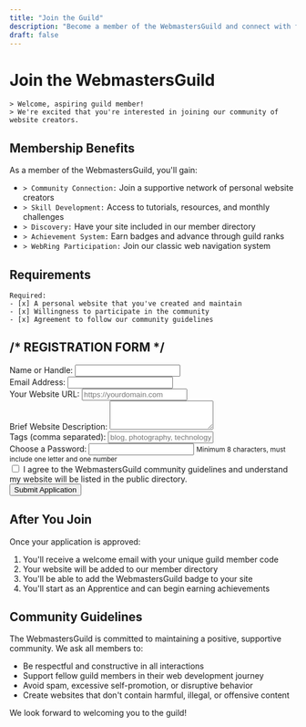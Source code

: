 ```yaml
---
title: "Join the Guild"
description: "Become a member of the WebmastersGuild and connect with fellow website creators."
draft: false
---
```


# Join the WebmastersGuild

```
> Welcome, aspiring guild member!
> We're excited that you're interested in joining our community of website creators.
```

## Membership Benefits

As a member of the WebmastersGuild, you'll gain:

- `> Community Connection:` Join a supportive network of personal website creators
- `> Skill Development:` Access to tutorials, resources, and monthly challenges
- `> Discovery:` Have your site included in our member directory
- `> Achievement System:` Earn badges and advance through guild ranks
- `> WebRing Participation:` Join our classic web navigation system

## Requirements

```
Required:
- [x] A personal website that you've created and maintain
- [x] Willingness to participate in the community
- [x] Agreement to follow our community guidelines
```

## /* REGISTRATION FORM */

<form id="join-form" name="guild-join" method="POST" data-netlify="true" class="guild-form">
  <input type="hidden" name="form-name" value="guild-join">
  
  <div class="form-group">
    <label for="name">Name or Handle:</label>
    <input type="text" id="name" name="name" required>
  </div>
  
  <div class="form-group">
    <label for="email">Email Address:</label>
    <input type="email" id="email" name="email" required>
  </div>
  
  <div class="form-group">
    <label for="website-url">Your Website URL:</label>
    <input type="url" id="website-url" name="website-url" placeholder="https://yourdomain.com" required>
  </div>
  
  <div class="form-group">
    <label for="website-description">Brief Website Description:</label>
    <textarea id="website-description" name="website-description" rows="3" required></textarea>
  </div>
  
  <div class="form-group">
    <label for="website-tags">Tags (comma separated):</label>
    <input type="text" id="website-tags" name="website-tags" placeholder="blog, photography, technology">
  </div>
  
  <div class="form-group">
    <label for="password">Choose a Password:</label>
    <input type="password" id="password" name="password" required>
    <small>Minimum 8 characters, must include one letter and one number</small>
  </div>
  
  <div class="form-group checkbox-group">
    <input type="checkbox" id="agreement" name="agreement" required>
    <label for="agreement">I agree to the WebmastersGuild community guidelines and understand my website will be listed in the public directory.</label>
  </div>
  
  <div class="form-actions">
    <button type="submit" class="button">Submit Application</button>
  </div>
</form>

<script>
document.addEventListener('DOMContentLoaded', function() {
  // Check if user is already logged in
  if (window.netlifyIdentity && window.netlifyIdentity.currentUser()) {
    // If already logged in, redirect to dashboard
    window.location.href = '/dashboard/';
  }
  
  // Handle form submission for registration
  const joinForm = document.getElementById('join-form');
  if (joinForm) {
    joinForm.addEventListener('submit', function(e) {
      e.preventDefault();
      
      const name = document.getElementById('name').value;
      const email = document.getElementById('email').value;
      const password = document.getElementById('password').value;
      const website = document.getElementById('website-url').value;
      const description = document.getElementById('website-description').value;
      const tags = document.getElementById('website-tags').value;
      
      // First, create a new user with Netlify Identity
      if (window.netlifyIdentity) {
        window.netlifyIdentity.signup(email, password, {
          data: {
            full_name: name,
            website: website,
            description: description,
            tags: tags,
            rank: 'apprentice',
            join_date: new Date().toISOString().split('T')[0]
          }
        }).then(() => {
          // Also submit the form to Netlify for the site owner to process
          joinForm.submit();
          
          // A success message will be shown by Netlify Identity
          // The user will be redirected to the dashboard after login via main.js
        }).catch(error => {
          alert('Registration failed: ' + error.message);
        });
      } else {
        // Fallback if Netlify Identity isn't loaded
        joinForm.submit();
      }
    });
  }
});
</script>

## After You Join

Once your application is approved:

1. You'll receive a welcome email with your unique guild member code
2. Your website will be added to our member directory
3. You'll be able to add the WebmastersGuild badge to your site
4. You'll start as an Apprentice and can begin earning achievements

## Community Guidelines

The WebmastersGuild is committed to maintaining a positive, supportive community. We ask all members to:

- Be respectful and constructive in all interactions
- Support fellow guild members in their web development journey
- Avoid spam, excessive self-promotion, or disruptive behavior
- Create websites that don't contain harmful, illegal, or offensive content

We look forward to welcoming you to the guild!